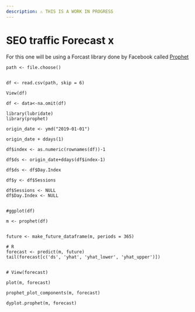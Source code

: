 ```yaml
---
description: ⚠️ THIS IS A WORK IN PROGRESS
---
```


# SEO traffic Forecast x

For this one will be using a Forcast library done by Facebook called [Prophet](https://facebook.github.io/prophet/)

```text
path <- file.choose()


df <- read.csv(path, skip = 6)

View(df)

df <- data<-na.omit(df)

library(lubridate)
library(prophet)

origin_date <- ymd("2019-01-01")

origin_date + ddays(1)

df$index <- as.numeric(rownames(df))-1

df$ds <- origin_date+ddays(df$index-1)

df$ds <- df$Day.Index

df$y <- df$Sessions

df$Sessions <- NULL
df$Day.Index <- NULL


#ggplot(df)

m <- prophet(df)


future <- make_future_dataframe(m, periods = 365)

# R
forecast <- predict(m, future)
tail(forecast[c('ds', 'yhat', 'yhat_lower', 'yhat_upper')])


# View(forecast)

plot(m, forecast)

prophet_plot_components(m, forecast)

dyplot.prophet(m, forecast)


```


